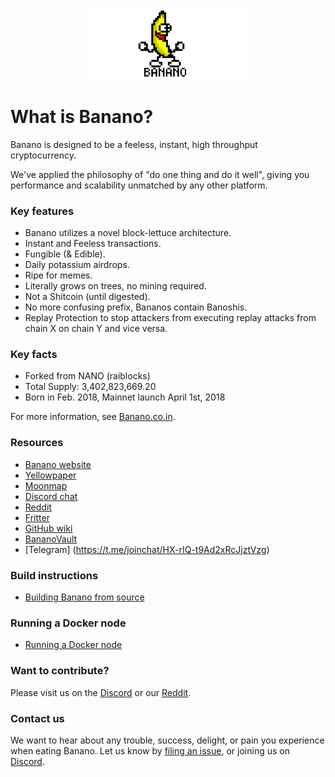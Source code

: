 <p align="center">
  <img src="https://github.com/BananoCoin/banano/blob/master/logo.png" width="50%" height="50%"/></p>


# What is Banano?
Banano is designed to be a feeless, instant, high throughput cryptocurrency.

We've applied the philosophy of "do one thing and do it well", giving you performance and scalability unmatched by any other platform.

### Key features
* Banano utilizes a novel block-lettuce architecture.
* Instant and Feeless transactions.
* Fungible (& Edible).
* Daily potassium airdrops.
* Ripe for memes.
* Literally grows on trees, no mining required.
* Not a Shitcoin (until digested).
* No more confusing prefix, Bananos contain Banoshis.
* Replay Protection to stop attackers from executing replay attacks from chain X on chain Y and vice versa.

### Key facts
* Forked from NANO (raiblocks)
* Total Supply: 3,402,823,669.20
* Born in Feb. 2018, Mainnet launch April 1st, 2018

For more information, see [Banano.co.in](http://banano.co.in/).

### Resources
- [Banano website](http://banano.co.in)
- [Yellowpaper](http://banano.co.in/)
- [Moonmap](http://banano.co.in/)
- [Discord chat](https://discord.gg/SBPaSBS)
- [Reddit](http://reddit.com/r/bananocoin)
- [Fritter](http://twitter.com/bananocoin)
- [GitHub wiki](http://github.com/bananocoin/banano/wiki)
- [BananoVault](https://vault.banano.co.in)
- [Telegram] (https://t.me/joinchat/HX-rIQ-t9Ad2xRcJjztVzg)

### Build instructions
- [Building Banano from source](https://github.com/BananoCoin/banano/wiki/Building-a-Bananode-from-sources)

### Running a Docker node
- [Running a Docker node](https://github.com/BananoCoin/banano/wiki/Running-a-Docker-Bananode)

### Want to contribute?
Please visit us on the [Discord](https://discord.gg/SBPaSBS) or our [Reddit](http://reddit.com/r/bananocoin).

### Contact us

We want to hear about any trouble, success, delight, or pain you experience when
eating Banano. Let us know by [filing an issue](http://github.com/bananocoin/banano/issues), or joining us on [Discord](http://chat.banano.co.in).
